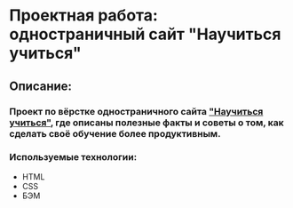 # Проектная работа: одностраничный сайт "Научиться учиться" 
## Описание:
### Проект по вёрстке одностраничного сайта ["Научиться учиться"](https://github.com/dipsyimba/how-to-learn), где описаны полезные факты и советы о том, как сделать своё обучение более продуктивным. 
### Используемые технологии:
- HTML
- CSS
- БЭМ